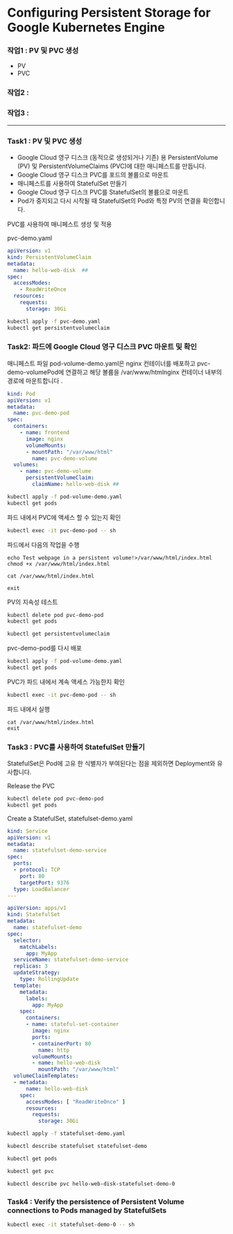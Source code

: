 # Configuring Persistent Storage for Google Kubernetes Engine

### 작업1 : PV 및 PVC 생성

  - PV
  - PVC

### 작업2 : 

### 작업3 : 

---

### Task1 : PV 및 PVC 생성

- Google Cloud 영구 디스크 (동적으로 생성되거나 기존) 용 PersistentVolume (PV) 및 PersistentVolumeClaims (PVC)에 대한 매니페스트를 만듭니다.
- Google Cloud 영구 디스크 PVC를 포드의 볼륨으로 마운트
- 매니페스트를 사용하여 StatefulSet 만들기
- Google Cloud 영구 디스크 PVC를 StatefulSet의 볼륨으로 마운트
- Pod가 중지되고 다시 시작될 때 StatefulSet의 Pod와 특정 PV의 연결을 확인합니다.

PVC를 사용하여 매니페스트 생성 및 적용

pvc-demo.yaml

```yaml
apiVersion: v1
kind: PersistentVolumeClaim
metadata:
  name: hello-web-disk  ## 
spec:
  accessModes:
    - ReadWriteOnce
  resources:
    requests:
      storage: 30Gi
```

```bash
kubectl apply -f pvc-demo.yaml
kubectl get persistentvolumeclaim
```
### Task2: 파드에 Google Cloud 영구 디스크 PVC 마운트 및 확인

매니페스트 파일 pod-volume-demo.yaml은 nginx 컨테이너를 배포하고 pvc-demo-volumePod에 연결하고 해당 볼륨을 /var/www/htmlnginx 컨테이너 내부의 경로에 마운트합니다 .

```yaml
kind: Pod
apiVersion: v1
metadata:
  name: pvc-demo-pod
spec:
  containers:
    - name: frontend
      image: nginx
      volumeMounts:
      - mountPath: "/var/www/html"
        name: pvc-demo-volume
  volumes:
    - name: pvc-demo-volume
      persistentVolumeClaim:
        claimName: hello-web-disk ## 
```

```bash
kubectl apply -f pod-volume-demo.yaml
kubectl get pods
```

파드 내에서 PVC에 액세스 할 수 있는지 확인

```bash
kubectl exec -it pvc-demo-pod -- sh
```

파드에서 다음의 작업을 수행

```
echo Test webpage in a persistent volume!>/var/www/html/index.html
chmod +x /var/www/html/index.html

cat /var/www/html/index.html

exit
```

PV의 지속성 테스트

```bash
kubectl delete pod pvc-demo-pod
kubectl get pods

kubectl get persistentvolumeclaim
```

pvc-demo-pod를 다시 배포

```bash
kubectl apply -f pod-volume-demo.yaml
kubectl get pods
```

PVC가 파드 내에서 계속 액세스 가능한지 확인

```bash
kubectl exec -it pvc-demo-pod -- sh
```

파드 내에서 실행
```
cat /var/www/html/index.html
exit
```

### Task3 : PVC를 사용하여 StatefulSet 만들기

StatefulSet은 Pod에 고유 한 식별자가 부여된다는 점을 제외하면 Deployment와 유사합니다.

Release the PVC

```bash
kubectl delete pod pvc-demo-pod
kubectl get pods
```

Create a StatefulSet, statefulset-demo.yaml

```yaml
kind: Service
apiVersion: v1
metadata:
  name: statefulset-demo-service
spec:
  ports:
  - protocol: TCP
    port: 80
    targetPort: 9376
  type: LoadBalancer
---

apiVersion: apps/v1
kind: StatefulSet
metadata:
  name: statefulset-demo
spec:
  selector:
    matchLabels:
      app: MyApp
  serviceName: statefulset-demo-service
  replicas: 3
  updateStrategy:
    type: RollingUpdate
  template:
    metadata:
      labels:
        app: MyApp
    spec:
      containers:
      - name: stateful-set-container
        image: nginx
        ports:
        - containerPort: 80
          name: http
        volumeMounts:
        - name: hello-web-disk
          mountPath: "/var/www/html"
  volumeClaimTemplates:
  - metadata:
      name: hello-web-disk
    spec:
      accessModes: [ "ReadWriteOnce" ]
      resources:
        requests:
          storage: 30Gi
```

```bash
kubectl apply -f statefulset-demo.yaml

kubectl describe statefulset statefulset-demo

kubectl get pods

kubectl get pvc

kubectl describe pvc hello-web-disk-statefulset-demo-0
```


### Task4 : Verify the persistence of Persistent Volume connections to Pods managed by StatefulSets

```bash
kubectl exec -it statefulset-demo-0 -- sh
```